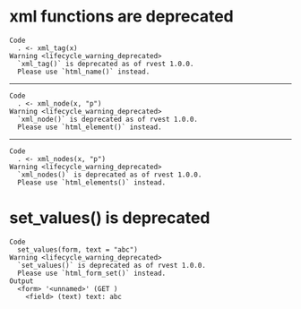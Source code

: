 # xml functions are deprecated

    Code
      . <- xml_tag(x)
    Warning <lifecycle_warning_deprecated>
      `xml_tag()` is deprecated as of rvest 1.0.0.
      Please use `html_name()` instead.

---

    Code
      . <- xml_node(x, "p")
    Warning <lifecycle_warning_deprecated>
      `xml_node()` is deprecated as of rvest 1.0.0.
      Please use `html_element()` instead.

---

    Code
      . <- xml_nodes(x, "p")
    Warning <lifecycle_warning_deprecated>
      `xml_nodes()` is deprecated as of rvest 1.0.0.
      Please use `html_elements()` instead.

# set_values() is deprecated

    Code
      set_values(form, text = "abc")
    Warning <lifecycle_warning_deprecated>
      `set_values()` is deprecated as of rvest 1.0.0.
      Please use `html_form_set()` instead.
    Output
      <form> '<unnamed>' (GET )
        <field> (text) text: abc

